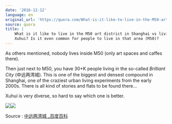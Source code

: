```yaml
---
date: '2016-12-12'
language: en
original_url: 'https://quora.com/What-is-it-like-to-live-in-the-M50-art-district-in-Shanghai-vs-living-in-Xuhui-Is-it-even-common-for-people-to-live-in-that-area-M50/answer/Clément-Renaud'
source: quora
title: |
    What is it like to live in the M50 art district in Shanghai vs living in
    Xuhui? Is it even common for people to live in that area (M50)?
---
```


As others mentioned, nobody lives inside M50 (only art spaces and caffes
there).

Then just next to M50, you have 30+K people living in the so-called
*Brilliant City* (中远两湾城)*.* This is one of the biggest and densest
compound in Shanghai, one of the craziest urban living experiments from
the early 2000s. There is all kind of stories and flats to be found
there...

Xuhui is very diverse, so hard to say which one is better.

![](/{{site.base_url}}/img/quora/main-qimg-a67a83fc2b16f07c9a1ea05b966aee79-c.png)![](/{{site.base_url}}/img/quora/main-qimg-80b0a7085e1513cc3b93142b37533e34.png)

Source : [中远两湾城 _百度百科](http://baike.baidu.com/view/3577342.htm)
